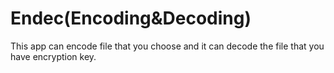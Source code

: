 # Endec(Encoding&Decoding)
This app can encode file that you choose and it can decode the file that you have encryption key.
